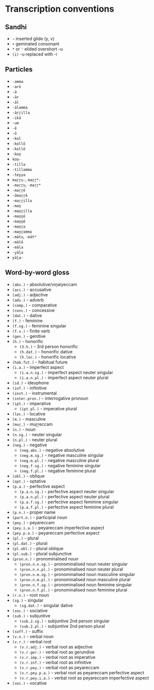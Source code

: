 # Transcription conventions

## Sandhi

- `~` inserted glide (y, v)
- `+` geminated consonant
- `*` or `'` elided overshort -u
- `(i)` -u replaced with -i

## Particles

- `-amma`
- `-arō`
- `-ā`
- `-ār`
- `-āl`
- `-ālamma`
- `-āṟṟilla`
- `-ikā`
- `-um`
- `-ē`
- `-ō`
- `-kol`
- `-kollō`
- `-kollē`
- `-koṉ`
- `koṉ-`
- `-tilla`
- `-tillamma`
- `-teyya`
- `maṟṟu-`, `maṟṟ*-`
- `-maṟṟu`, `-maṟṟ*`
- `-maṟṟē`
- `-ōmaṟṟē`
- `-maṟṟilla`
- `-maṉ`
- `-maṉṟilla`
- `-maṉṉō`
- `-maṉṉē`
- `-maṉṟa`
- `-maṉṟamma`
- `-mātu`, `-māt*`
- `-mātō`
- `-māḷa`
- `-yāḻa`
- `yāḻa-`

## Word-by-word gloss

- `(abs.)` - absolutive/viṉaiyeccam
- `(acc.)` - accusative
- `(adj.)` - adjective
- `(adv.)` - adverb
- `(comp.)` - comparative
- `(conc.)` - concessive
- `(dat.)` - dative
- `(f.)` - feminine
- `(f.sg.)` - feminine singular
- `(f.v.)` - finite verb
- `(gen.)` - genitive
- `(h.)` - honorific
    - `(3.h.)` - 3rd person honorific
    - `(h.dat.)` - honorific dative
    - `(h.loc.)` - honorific locative
- `(hab.fut.)` - habitual future
- `(i.a.)` - imperfect aspect
    - `(i.a.n.sg.)` - imperfect aspect neuter singular
    - `(i.a.n.pl.)` - imperfect aspect neuter plural
- `(id.)` - ideophone
- `(inf.)` - infinitive
- `(inst.)` - instrumental
- `(inter.pron.)` - interrogative pronoun
- `(ipt.)` - imperative
    - `(ipt.pl.)` - imperative plural
- `(loc.)` - locative
- `(m.)` - masculine
- `(muṟ.)` - muṟṟeccam
- `(n.)` - noun
- `(n.sg.)` - neuter singular
- `(n.pl.)` - neuter plural
- `(neg.)` - negative
    - `(neg.abs.)` - negative absolutive
    - `(neg.m.sg.)` - negative masculine singular
    - `(neg.m.pl.)` - negative masculine plural
    - `(neg.f.sg.)` - negative feminine singular
    - `(neg.f.pl.)` - negative feminine plural
- `(obl.)` - oblique
- `(opt.)` - optative
- `(p.a.)` - perfective aspect
    - `(p.a.n.sg.)` - perfective aspect neuter singular
    - `(p.a.n.pl.)` - perfective aspect neuter plural
    - `(p.a.f.sg.)` - perfective aspect feminine singular
    - `(p.a.f.pl.)` - perfective aspect feminine plural
- `(p.n.)` - proper name
- `(part.n.)` - participial noun
- `(pey.)` - peyareccam
- `(pey.i.a.)` - peyareccam imperfective aspect
- `(pey.p.a.)` - peyareccam perfective aspect
- `(pl.)` - plural
- `(pl.dat.)` - plural
- `(pl.obl.)` - plural oblique
- `(pl.sub.)` - plural subjunctive
- `(pron.n.)` - pronominalised noun
    - `(pron.n.n.sg.)` - pronominalised noun neuter singular
    - `(pron.n.n.pl.)` - pronominalised noun neuter plural
    - `(pron.n.m.sg.)` - pronominalised noun masculine singular
    - `(pron.n.m.pl.)` - pronominalised noun masculine plural
    - `(pron.n.f.sg.)` - pronominalised noun feminine singular
    - `(pron.n.f.pl.)` - pronominalised noun feminine plural
- `(r.n.)` - root noun
- `(sg.)` - singular
    - `(sg.dat.)` - singular dative
- `(soc.)` - sociative
- `(sub.)` - subjuntive
    - `(sub.2.sg.)` - subjuntive 2nd person singular
    - `(sub.2.pl.)` - subjuntive 2nd person plural
- `(suff.)` - suffix
- `(v.n.)` - verbal noun
- `(v.r.)` - verbal root
    - `(v.r.adj.)` - verbal root as adjective
    - `(v.r.ger.)` - verbal root as gerundive
    - `(v.r.imp.)` - verbal root as imperative
    - `(v.r.inf.)` - verbal root as infinitive
    - `(v.r.pey.)` - verbal root as peyareccam
    - `(v.r.pey.p.a.)` - verbal root as peyareccam perfective aspect
    - `(v.r.pey.i.a.)` - verbal root as peyareccam imperfective aspect
- `(voc.)` - vocative
